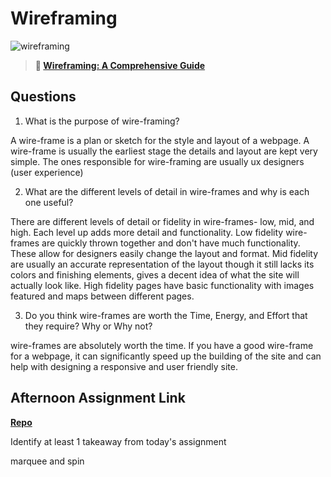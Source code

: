 # Wireframing

![wireframing](https://bcw.blob.core.windows.net/public/img/courses/2293087935019893)

> **📖 [Wireframing: A Comprehensive Guide](https://codeworksacademy.com/fs-student-guide/resources/wk1/06-Wireframing)**

## Questions

1. What is the purpose of wire-framing?

A wire-frame is a plan or sketch for the style and layout of a webpage. A wire-frame is usually the earliest stage the details and layout are kept very simple. The ones responsible for wire-framing are usually ux designers (user experience)

2. What are the different levels of detail in wire-frames and why is each one useful?

There are different levels of detail or fidelity in wire-frames- low, mid, and high.
Each level up adds more detail and functionality. Low fidelity wire-frames are quickly thrown together and don't have much functionality. These allow for designers easily change the layout and format.
Mid fidelity are usually an accurate representation of the layout though it still lacks its colors and finishing elements, gives a decent idea of what the site will actually look like. High fidelity pages have basic functionality with images featured and maps between different pages.

3. Do you think wire-frames are worth the Time, Energy, and Effort that they require? Why or Why not?

wire-frames are absolutely worth the time. If you have a good wire-frame for a webpage, it can significantly speed up the building of the site and can help with designing a responsive and user friendly site.

## Afternoon Assignment Link

**[Repo](https://github.com/JackFox77/thursdayweek001)**

Identify at least 1 takeaway from today's assignment

marquee and spin
